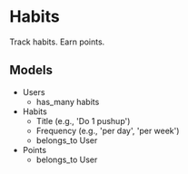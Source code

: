 # Habits

Track habits. Earn points.

## Models
- Users
  - has_many habits
- Habits
  - Title (e.g., 'Do 1 pushup')
  - Frequency (e.g., 'per day', 'per week')
  - belongs_to User
- Points
  - belongs_to User
